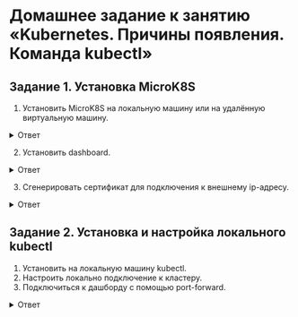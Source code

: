 # Домашнее задание к занятию «Kubernetes. Причины появления. Команда kubectl»   

## Задание 1. Установка MicroK8S    

1. Установить MicroK8S на локальную машину или на удалённую виртуальную машину.

<details>
<summary>Ответ</summary>
<br>

Установку произвел на Mac OS по инструкции: https://microk8s.io/docs/install-macos    
![Снимок экрана 2023-10-27 в 06 52 25](https://github.com/tomaevmax/devops-netology/assets/32243921/37cfd07e-1a70-43e3-ac87-b8fa40336068)


</details>   

2. Установить dashboard.

<details>
<summary>Ответ</summary>
<br>

Установку выполняем с помощью команды microk8s enable dashboard   

![Снимок экрана 2023-10-27 в 06 57 52](https://github.com/tomaevmax/devops-netology/assets/32243921/cddbe6db-8478-4eb8-af56-a2e83c5698e1)

</details>  

3. Сгенерировать сертификат для подключения к внешнему ip-адресу.   

<details>
<summary>Ответ</summary>
<br>

Установку произвел на Mac OS по инструкции: https://microk8s.io/docs/install-macos    


</details>    

## Задание 2. Установка и настройка локального kubectl    

1. Установить на локальную машину kubectl.   
2. Настроить локально подключение к кластеру.   
3. Подключиться к дашборду с помощью port-forward.     

<details>
<summary>Ответ</summary>
<br>


</details>    
